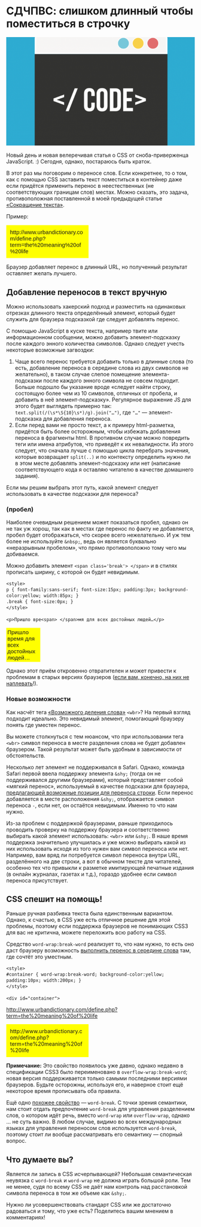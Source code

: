 # СДЧПВС: слишком длинный чтобы поместиться в строчку

![Иллюстрация][Иллюстрация]

Новый день и новая велеречивая статья о CSS от сноба-приверженца JavaScript. :) 
Сегодня, однако, постараюсь быть краток. 

В этот раз мы поговорим о переносе слов. Если конкретнее, то о том, как с 
помощью CSS заставить текст поместиться в контейнер даже если придётся применить 
перенос в неестественных (не соответствующих границам слов) местах. Можно 
сказать, это задача, противоположная поставленной в моей предыдущей статье 
[«Сокращение текста»][1].

Пример: 

<p style="font-family: sans-serif; font-size: 15px; padding:10px; background-color: yellow; width: 200px;">http://www.urbandictionary.com/define.php?term=the%20meaning%20of%20life</p>

Браузер добавляет перенос в длинный URL, но полученный результат оставляет 
желать лучшего. 

## Добавление переносов в текст вручную

Можно использовать хакерский подход и разместить на одинаковых отрезках длинного 
текста определённый элемент, который будет служить для браузера подсказкой где 
следует добавлять перенос. 

С помощью JavaScript в куске текста, например твите или информационном сообщении, 
можно добавить элемент-подсказку после каждого энного количества символов. 
Однако следует учесть некоторые возможные загвоздки:

1. Чаще всего перенос требуется добавить только в длинные слова (то есть, 
добавление переноса в середине слова из двух символов не желательно), в таком 
случае слепое помещение элемента-подсказки после каждого энного символа не 
совсем подходит. Больше подошло бы указание вроде «следует найти строку, 
состоящую более чем из 10 символов, отличных от пробела, и добавить в неё 
элемент-подсказку». Регулярное выражение JS для этого будет выглядеть примерно 
так: `text.split(/(\s*\S{10}\s*)/g).join("…")`, где `"…"` — 
элемент-подсказка для добавления переноса. 
2. Если перед вами не просто текст, а к примеру html-разметка, придётся быть 
более осторожным, чтобы избежать добавления переноса в фрагменты html. В 
противном случае можно повредить теги или имена атрибутов, что приведёт к их 
невалидности. Из этого следует, что сначала лучше с помощью цикла перебрать 
значения, которые возвращает `split(..)` и по контексту определить нужно ли в 
этом месте добавлять элемент-подсказку или нет (написание соответствующего кода 
я оставляю читателю в качестве домашнего задания).

Если мы решим выбрать этот путь, какой элемент следует использовать в качестве 
подсказки для переноса?

### (пробел)

Наиболее очевидным решением может показаться пробел, однако он не так уж хорош, 
так как в местах где перенос по факту не добавляется, пробел будет отображаться, 
что скорее всего нежелательно. И уж тем более не используйте `&nbsp;`, ведь он 
является буквально «неразрывным пробелом», что прямо противоположно тому чего мы 
добиваемся.

Можно добавить элемент `<span class='break'> </span>` и в стилях прописать 
ширину, с которой он будет невидимым.
 
    <style>
    p { font-family:sans-serif; font-size:15px; padding:3px; background-color:yellow; width:85px; }
    .break { font-size:0px; }
    </style>
 
    <p>Пришло вре<span> </span>мя для всех достойных людей…</p>

<p style="font-family: sans-serif; font-size: 15px; padding: 3px; background-color: yellow; width: 85px;">Пришло время для всех достойных людей…</p>

Однако этот приём откровенно отвратителен и может привести к проблемам в старых 
версиях браузеров ([если вам, конечно, на них не наплевать][2]!).

### Новые возможности

Как насчёт тега [«Возможного деления слова»][3] `<wbr>`? На первый взгляд 
подходит идеально. Это невидимый элемент, помогающий браузеру понять где уместен 
перенос.

Вы можете столкнуться с тем нюансом, что при использовании тега `<wbr>` символ 
переноса в месте разделения слова не будет добавлен браузером. Такой результат 
может быть удобным в зависимости от обстоятельств.

Несколько лет элемент не поддерживался в Safari. Однако, команда Safari первой 
ввела поддержку элемента  `&shy;` (тогда он не поддерживался другими браузерами), 
который представляет собой «мягкий перенос», используемый в качестве 
подсказки для браузера, [предлагающей возможные позиции для переноса строки][4]. 
Если перенос добавляется в месте расположения `&shy;`, отображается символ 
переноса `-`, если нет, он остаётся невидимым. Именно то что нам нужно.

Из-за проблем с поддержкой браузерами, раньше приходилось проводить проверку на 
поддержку браузера и соответственно выбирать какой элемент использовать: `<wbr>` 
или `&shy;`. В наше время поддержка значительно улучшилась и уже можно выбирать 
какой из них использовать исходя из того нужен вам символ переноса или нет. 
Например, вам вряд ли потребуется символ переноса внутри URL, разделённого на 
две строки, а вот в обычном тексте для читателей, особенно тех что привыкли к 
разметке имитирующей печатные издания (в онлайн журналах, газетах и т.д.), 
гораздо удобнее если символ переноса присутствует.

## CSS спешит на помощь!

Раньше ручная разбивка текста была единственным вариантом. Однако, к счастью, в 
CSS уже есть отличное решение для этой проблемы, поэтому если поддержка 
браузеров не понимающих CSS3 для вас не критична, можете переложить всю работу 
на CSS.

Средство `word-wrap:break-word` реализует то, что нам нужно, то есть оно даст 
браузеру возможность [выполнить перенос в середине слова][5] там, где сочтёт это 
уместным.

    <style>
    #container { word-wrap:break-word; background-color:yellow; padding:10px; width:200px; }
    </style>
 
    <div id="container">
   http://www.urbandictionary.com/define.php?term=the%20meaning%20of%20life
    </div>

<div style="word-wrap: break-word; background-color: yellow; padding: 10px; width: 200px;">http://www.urbandictionary.com/define.php?term=the%20meaning%20of%20life</div>

**Примечание:** Это свойство появилось уже давно, однако недавно в спецификации 
CSS3 было переименовано в `overflow-wrap:break-word`; новая версия 
поддерживается только самыми последними версиями браузеров. Будьте осторожны, 
используя его, и наверное стоит ещё некоторое время прописывать оба правила.

Ещё одно [похожее свойство][6] — `word-break`. С точки зрения семантики, нам 
стоит отдать предпочтение `word-break` для управления разделением слов, о 
котором идёт речь, вместо `word-wrap` или `overflow-wrap`, однако … не суть 
важно. В любом случае, видимо во всех международных языках для управления 
переносом слов используется `word-break`, поэтому стоит ли вообще рассматривать 
его семантику — спорный вопрос. 

## Что думаете вы?

Является ли запись в CSS исчерпывающей? Небольшая семантическая неувязка с 
`word-break` и `word-wrap` не должна играть большой роли. Тем не менее, судя по 
всему CSS не даёт нам контроль над расстановкой символа переноса в том же объеме 
как `&shy;`.

Нужно ли усовершенствовать стандарт CSS или же достаточно радоваться и тому, что 
уже есть? Поделитесь вашим мнением в комментариях!

[1]: http://html5hub.com/ellipse-my-text/#i.17vvxi5jknd0vx
[2]: http://html5hub.com/browser-versions-are-dead/#i.xadptq2lifhdr1
[3]: https://developer.mozilla.org/en-US/docs/Web/HTML/Element/wbr
[4]: https://developer.mozilla.org/en-US/docs/Web/CSS/hyphens#Suggesting_line_break_opportunities
[5]: https://developer.mozilla.org/en-US/docs/Web/CSS/word-wrap
[6]: https://developer.mozilla.org/en-US/docs/Web/CSS/word-break

[Иллюстрация]: img/Screen-Shot-2014-04-10-at-3.58.13-PM-660x380.png
